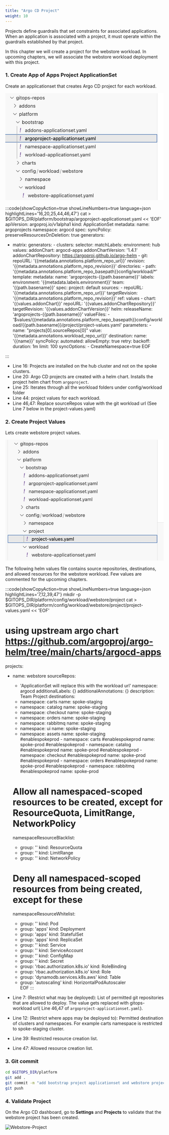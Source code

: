 ```yaml
---
title: "Argo CD Project"
weight: 10
---
```


Projects define guardrails that set constraints for associated applications. When an application is associated with a project, it must operate within the guardrails established by that project.

In this chapter we will create a project for the webstore workload. In upcoming chapters, we will associate the webstore workload deployment with this project.

### 1. Create App of Apps Project ApplicationSet

Create an applicationset that creates Argo CD project for each workload.

![Project AppofApps](/static/images/project-applicationset.jpg)

:::code{showCopyAction=true showLineNumbers=true language=json highlightLines='16,20,25,44,46,47'}
cat > $GITOPS_DIR/platform/bootstrap/argoproject-applicationset.yaml << 'EOF'
apiVersion: argoproj.io/v1alpha1
kind: ApplicationSet
metadata:
name: argoprojects
namespace: argocd
spec:
syncPolicy:
preserveResourcesOnDeletion: true
generators:

- matrix:
  generators: - clusters:
  selector:
  matchLabels:
  environment: hub
  values:
  addonChart: argocd-apps
  addonChartVersion: '1.4.1'
  addonChartRepository: https://argoproj.github.io/argo-helm - git:
  repoURL: '{{metadata.annotations.platform_repo_url}}'
  revision: '{{metadata.annotations.platform_repo_revision}}'
  directories: - path: '{{metadata.annotations.platform_repo_basepath}}config/workload/\*'
  template:
  metadata:
  name: 'argoprojects-{{path.basename}}'
  labels:
  environment: '{{metadata.labels.environment}}'
  team: '{{path.basename}}'
  spec:
  project: default
  sources: - repoURL: '{{metadata.annotations.platform_repo_url}}'
  targetRevision: '{{metadata.annotations.platform_repo_revision}}'
  ref: values - chart: '{{values.addonChart}}'
  repoURL: '{{values.addonChartRepository}}'
  targetRevision: '{{values.addonChartVersion}}'
  helm:
  releaseName: 'argoprojects-{{path.basename}}'
  valueFiles: - '$values/{{metadata.annotations.platform_repo_basepath}}config/workload/{{path.basename}}/project/project-values.yaml'
  parameters: - name: "projects[0].sourceRepos[0]"
  value: '{{metadata.annotations.workload_repo_url}}'
  destination:
  name: '{{name}}'
  syncPolicy:
  automated:
  allowEmpty: true
  retry:
  backoff:
  duration: 1m
  limit: 100
  syncOptions: - CreateNamespace=true
  EOF

:::

- Line 16: Projects are installed on the hub cluster and not on the spoke clusters.
- Line 20: Argo CD projects are created with a helm chart. Installs the project helm chart from `argoproject`.
- Line 25: Iterates through all the workload folders under config/workload folder
- Line 44: project values for each workload.
- Line 46,47: Replace sourceRepos value with the git workload url (See Line 7 below in the project-values.yaml)

### 2. Create Project Values

Lets create webstore project values.

![project-values](/static/images/project-values.jpg)

The following helm values file contains source repositories, destinations, and allowed resources for the webstore workload. Few values are commented for the upcoming chapters.

:::code{showCopyAction=true showLineNumbers=true language=json highlightLines='7,12,39,47'}
mkdir -p $GITOPS_DIR/platform/config/workload/webstore/project
cat > $GITOPS_DIR/platform/config/workload/webstore/project/project-values.yaml << 'EOF'

# using upstream argo chart https://github.com/argoproj/argo-helm/tree/main/charts/argocd-apps

projects:

- name: webstore
  sourceRepos:

  - 'ApplicationSet will replace this with the workload url'
    namespace: argocd
    additionalLabels: {}
    additionalAnnotations: {}
    description: Team Project
    destinations:
  - namespace: carts
    name: spoke-staging
  - namespace: catalog
    name: spoke-staging
  - namespace: checkout
    name: spoke-staging
  - namespace: orders
    name: spoke-staging
  - namespace: rabbitmq
    name: spoke-staging
  - namespace: ui
    name: spoke-staging
  - namespace: assets
    name: spoke-staging  
    #enablespokeprod - namespace: carts
    #enablespokeprod name: spoke-prod
    #enablespokeprod - namespace: catalog
    #enablespokeprod name: spoke-prod
    #enablespokeprod - namespace: checkout
    #enablespokeprod name: spoke-prod
    #enablespokeprod - namespace: orders
    #enablespokeprod name: spoke-prod
    #enablespokeprod - namespace: rabbitmq
    #enablespokeprod name: spoke-prod

  # Allow all namespaced-scoped resources to be created, except for ResourceQuota, LimitRange, NetworkPolicy

  namespaceResourceBlacklist:

  - group: ''
    kind: ResourceQuota
  - group: ''
    kind: LimitRange
  - group: ''
    kind: NetworkPolicy

  # Deny all namespaced-scoped resources from being created, except for these

  namespaceResourceWhitelist:

  - group: ''
    kind: Pod
  - group: 'apps'
    kind: Deployment
  - group: 'apps'
    kind: StatefulSet
  - group: 'apps'
    kind: ReplicaSet
  - group: ''
    kind: Service
  - group: ''
    kind: ServiceAccount
  - group: ''
    kind: ConfigMap
  - group: ''
    kind: Secret
  - group: 'rbac.authorization.k8s.io'
    kind: RoleBinding
  - group: 'rbac.authorization.k8s.io'
    kind: Role
  - group: 'dynamodb.services.k8s.aws'
    kind: Table
  - group: 'autoscaling'
    kind: HorizontalPodAutoscaler  
    EOF
    :::

- Line 7: (Restrict what may be deployed): List of permitted git repositories that are allowed to deploy. The value gets replaced with gitops-workload url( Line 46,47 of `argoproject-applicationset.yaml`).
- Line 12: (Restrict where apps may be deployed to): Permitted destination of clusters and namespaces. For example carts namespace is restricted to spoke-staging cluster.
- Line 39: Restricted resource creation list.
- Line 47: Allowed resource creation list.

### 3. Git commit

```bash
cd $GITOPS_DIR/platform
git add .
git commit -m "add bootstrap project applicationset and webstore project values"
git push
```

### 4. Validate Project

On the Argo CD dashboard, go to **Settings** and **Projects** to validate that the webstore project has been created.

![Webstore-Project](/static/images/webstore-project.png)
